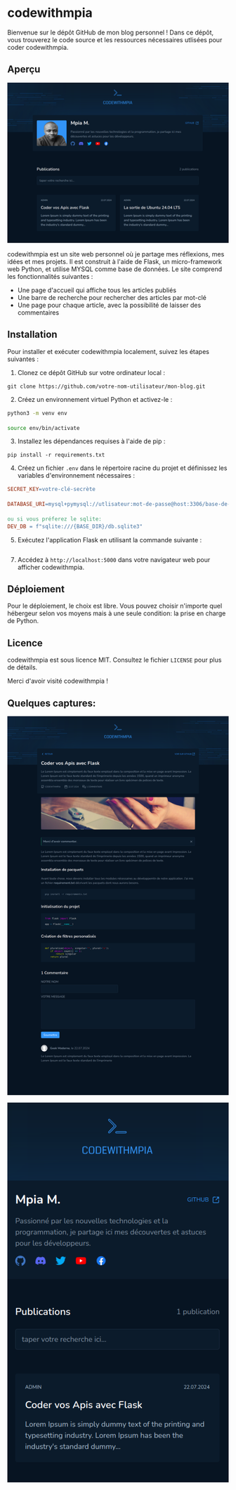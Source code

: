 # codewithmpia

Bienvenue sur le dépôt GitHub de mon blog personnel ! Dans ce dépôt, vous trouverez le code source et les ressources nécessaires utlisées pour coder codewithmpia.

## Aperçu

![Capture d'écran de la page d'accueil](/contents/assets/static/images/screenshots/screenshot-lg.png)

codewithmpia est un site web personnel où je partage mes réflexions, mes idées et mes projets. Il est construit à l'aide de Flask, un micro-framework web Python, et utilise MYSQL comme base de données. Le site comprend les fonctionnalités suivantes :

* Une page d'accueil qui affiche tous les articles publiés
* Une barre de recherche pour rechercher des articles par mot-clé
* Une page pour chaque article, avec la possibilité de laisser des commentaires

## Installation

Pour installer et exécuter codewithmpia localement, suivez les étapes suivantes :

1. Clonez ce dépôt GitHub sur votre ordinateur local :
```
git clone https://github.com/votre-nom-utilisateur/mon-blog.git
```

2. Créez un environnement virtuel Python et activez-le :
```bash
python3 -m venv env

source env/bin/activate
```

3. Installez les dépendances requises à l'aide de pip :
```
pip install -r requirements.txt
```

4. Créez un fichier `.env` dans le répertoire racine du projet et définissez les variables d'environnement nécessaires :

```makefile
SECRET_KEY=votre-clé-secrète

DATABASE_URI=mysql+pymysql://utlisateur:mot-de-passe@host:3306/base-de-donnee

ou si vous préferez le sqlite:
DEV_DB = f"sqlite:///{BASE_DIR}/db.sqlite3"
```

5. Exécutez l'application Flask en utilisant la commande suivante :
```python run_app.py 
```
7. Accédez à `http://localhost:5000` dans votre navigateur web pour afficher codewithmpia.

## Déploiement

Pour le déploiement, le choix est libre. Vous pouvez choisir n'importe quel hébergeur selon vos moyens mais à une seule condition: la prise en charge de Python. 

## Licence

codewithmpia est sous licence MIT. Consultez le fichier `LICENSE` pour plus de détails.

Merci d'avoir visité codewithmpia !

## Quelques captures:

![Capture d'écran de la page de detail d'un article](/contents/assets/static/images/screenshots/screenshot-lg-2.png)

![Capture d'écran de la page d'accueil pour mobile](/contents/assets/static/images/screenshots/screenshot-sm.png)

